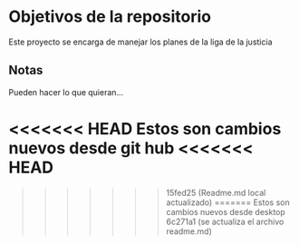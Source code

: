 # Objetivos de la repositorio

Este proyecto se encarga de manejar los planes de la liga de la justicia


## Notas
Pueden hacer lo que quieran...

<<<<<<< HEAD
Estos son cambios nuevos desde git hub
<<<<<<< HEAD
=======

>>>>>>> 15fed25 (Readme.md local actualizado)
=======
Estos son cambios nuevos desde desktop
>>>>>>> 6c271a1 (se actualiza el archivo readme.md)
